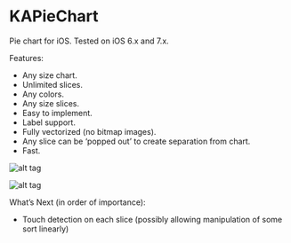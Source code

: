 KAPieChart
==========

Pie chart for iOS.
Tested on iOS 6.x and 7.x.

Features:
- Any size chart.
- Unlimited slices.
- Any colors.
- Any size slices.
- Easy to implement.
- Label support.
- Fully vectorized (no bitmap images).
- Any slice can be ‘popped out’ to create separation from chart.
- Fast.

![alt tag](http://thepearapps.com/pieChart.png) 

![alt tag](http://thepearapps.com/piechartpercent.png)

What’s Next (in order of importance): 

- Touch detection on each slice (possibly allowing manipulation of some sort linearly)
